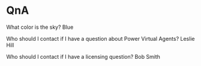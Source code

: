 # QnA
What color is the sky?
Blue

Who should I contact if I have a question about Power Virtual Agents?
Leslie Hill

Who should I contact if I have a licensing question?
Bob Smith 


